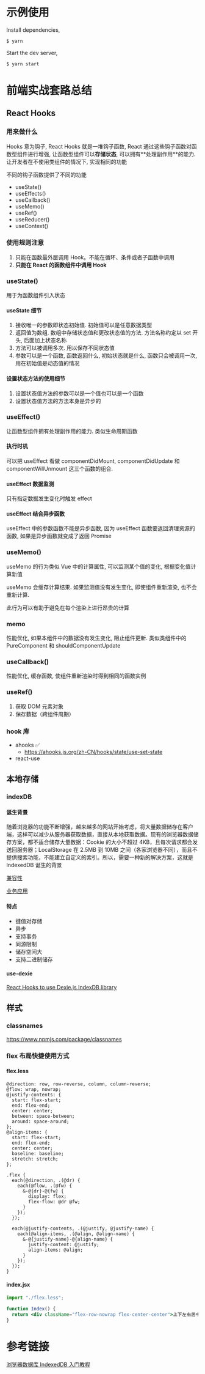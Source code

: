 # 示例使用

Install dependencies,

```bash
$ yarn
```

Start the dev server,

```bash
$ yarn start
```

# 前端实战套路总结

## React Hooks

### 用来做什么

Hooks 意为钩⼦, React Hooks 就是⼀堆钩⼦函数, React 通过这些钩⼦函数对函数型组件进⾏增强, 让函数型组件可以**存储状态**, 可以拥有**处理副作⽤**的能⼒. 让开发者在不使⽤类组件的情况下, 实现相同的功能

不同的钩⼦函数提供了不同的功能

- useState()
- useEffects()
- useCallback()
- useMemo()
- useRef()
- useReducer()
- useContext()

### 使用规则注意

1. 只能在函数最外层调用 Hook。不能在循环、条件或者子函数中调用
2. **只能在 React 的函数组件中调用 Hook**

### useState()

⽤于为函数组件引⼊状态

#### useState 细节

1. 接收唯⼀的参数即状态初始值. 初始值可以是任意数据类型
2. 返回值为数组. 数组中存储状态值和更改状态值的⽅法. ⽅法名称约定以 set 开头, 后⾯加上状态名称
3. ⽅法可以被调⽤多次. ⽤以保存不同状态值
4. 参数可以是⼀个函数, 函数返回什么, 初始状态就是什么, 函数只会被调⽤⼀次, ⽤在初始值是动态值的情况

#### 设置状态⽅法的使⽤细节

1. 设置状态值⽅法的参数可以是⼀个值也可以是⼀个函数
2. 设置状态值⽅法的⽅法本身是异步的

### useEffect()

让函数型组件拥有处理副作⽤的能⼒. 类似⽣命周期函数

#### 执行时机

可以把 useEffect 看做 componentDidMount, componentDidUpdate 和 componentWillUnmount 这三个函数的组合.

#### useEffect 数据监测

只有指定数据发⽣变化时触发 effect

#### useEffect 结合异步函数

useEffect 中的参数函数不能是异步函数, 因为 useEffect 函数要返回清理资源的函数, 如果是异步函数就变成了返回 Promise

### useMemo()

useMemo 的⾏为类似 Vue 中的计算属性, 可以监测某个值的变化, 根据变化值计算新值

useMemo 会缓存计算结果. 如果监测值没有发⽣变化, 即使组件重新渲染, 也不会重新计算.

此⾏为可以有助于避免在每个渲染上进⾏昂贵的计算

### memo

性能优化, 如果本组件中的数据没有发⽣变化, 阻⽌组件更新. 类似类组件中的 PureComponent 和 shouldComponentUpdate

### useCallback()

性能优化, 缓存函数, 使组件重新渲染时得到相同的函数实例

### useRef()

1. 获取 DOM 元素对象
2. 保存数据（跨组件周期）

### hook 库

- ahooks ✅
  - https://ahooks.js.org/zh-CN/hooks/state/use-set-state
- react-use

## 本地存储

### indexDB

#### 诞生背景

随着浏览器的功能不断增强，越来越多的网站开始考虑，将大量数据储存在客户端，这样可以减少从服务器获取数据，直接从本地获取数据。现有的浏览器数据储存方案，都不适合储存大量数据：Cookie 的大小不超过 4KB，且每次请求都会发送回服务器；LocalStorage 在 2.5MB 到 10MB 之间（各家浏览器不同），而且不提供搜索功能，不能建立自定义的索引。所以，需要一种新的解决方案，这就是 IndexedDB 诞生的背景

[兼容性](https://caniuse.com/?search=indexdb)

[业务应用](https://test-miao.bixin.cn/miao-hc/recruit/plan-application)

#### 特点

- 键值对存储
- 异步
- 支持事务
- 同源限制
- 储存空间大
- 支持二进制储存

#### use-dexie

[React Hooks to use Dexie.js IndexDB library](https://www.npmjs.com/package/use-dexie)

## 样式

### classnames

https://www.npmjs.com/package/classnames

### flex 布局快捷使用方式

#### flex.less

```less
@direction: row, row-reverse, column, column-reverse;
@flow: wrap, nowrap;
@justify-contents: {
  start: flex-start;
  end: flex-end;
  center: center;
  between: space-between;
  around: space-around;
};
@align-items: {
  start: flex-start;
  end: flex-end;
  center: center;
  baseline: baseline;
  stretch: stretch;
};

.flex {
  each(@direction, .(@dr) {
    each(@flow, .(@fw) {
      &-@{dr}-@{fw} {
        display: flex;
        flex-flow: @dr @fw;
      }
    });
  });

  each(@justify-contents, .(@justify, @justify-name) {
    each(@align-items, .(@align, @align-name) {
      &-@{justify-name}-@{align-name} {
        justify-content: @justify;
        align-items: @align;
      }
    });
  });
}
```

#### index.jsx

```jsx
import "./flex.less";

function Index() {
  return <div className="flex-row-nowrap flex-center-center">上下左右居中</div>;
}
```

# 参考链接

[浏览器数据库 IndexedDB 入门教程](http://www.ruanyifeng.com/blog/2018/07/indexeddb.html)
